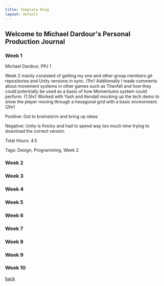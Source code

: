 ```yaml
---
title: Template Blog
layout: default
---
```


## Welcome to Michael Dardour's Personal Production Journal

### Week 1
Michael Dardour, PPJ 1

Week 2 mainly consisted of getting my one and other group members git repositories and Unity versions in sync. (1hr)
Additionally I made comments about movement systems in other games such as Titanfall and how they could potentially be used as a basis of how Momentums system could perform.  (1.5hr)
Worked with Yash and Kendall mocking up the tech demo to show the player moving through a hexagonal grid with a basic environment. (2hr)


Positive: Got to brainstorm and bring up ideas 

Negative: Unity is finicky and had to spend way too much time trying to download the correct version

Total Hours: 4.5

Tags: Design, Programming, Week 2

### Week 2

### Week 3

### Week 4

### Week 5

### Week 6

### Week 7

### Week 8

### Week 9

### Week 10

[back](Blogs.html)
